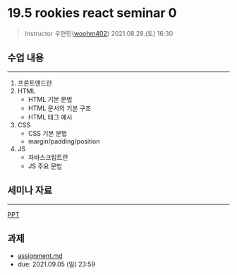 19.5 rookies react seminar 0
================================

> Instructor 우현민([woohm402](https://github.com/woohm402))
> 2021.08.28.(토) 16:30

## 수업 내용

------------------
1. 프론트엔드란
2. HTML
    - HTML 기본 문법
    - HTML 문서의 기본 구조
    - HTML 태그 예시
3. CSS
    - CSS 기본 문법
    - margin/padding/position
4. JS
    - 자바스크립트란
    - JS 주요 문법

## 세미나 자료

------------------
[PPT](https://docs.google.com/presentation/d/1ThuaIqp7bGk4NL5HUYCeKTcbNF-DjuhRRThiJ0PiQCY/edit?usp=sharing)

## 과제
- [assignment.md](assignment.md)
- due: 2021.09.05 (일) 23:59
